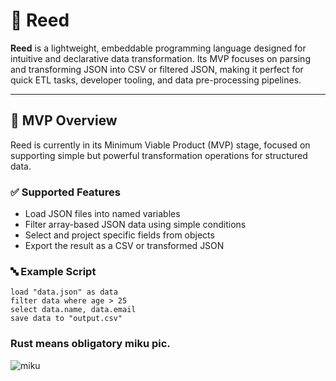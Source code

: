 # 🌿 Reed

**Reed** is a lightweight, embeddable programming language designed for intuitive and declarative data transformation. Its MVP focuses on parsing and transforming JSON into CSV or filtered JSON, making it perfect for quick ETL tasks, developer tooling, and data pre-processing pipelines.

---

## 🚀 MVP Overview

Reed is currently in its Minimum Viable Product (MVP) stage, focused on supporting simple but powerful transformation operations for structured data.

### ✅ Supported Features

- Load JSON files into named variables
- Filter array-based JSON data using simple conditions
- Select and project specific fields from objects
- Export the result as a CSV or transformed JSON

### 🔤 Example Script

```reed
load "data.json" as data
filter data where age > 25
select data.name, data.email
save data to "output.csv"

```

### Rust means obligatory miku pic.
![miku](https://github.com/user-attachments/assets/df57764d-e12a-4802-86ec-72476bfaf0bb)


